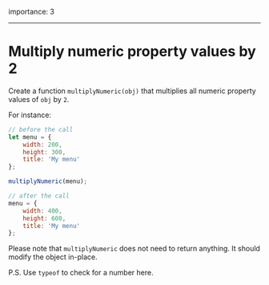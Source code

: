 importance: 3

---

# Multiply numeric property values by 2

Create a function `multiplyNumeric(obj)` that multiplies all numeric property values of `obj` by `2`.

For instance:

```js
// before the call
let menu = {
    width: 200,
    height: 300,
    title: 'My menu'
};

multiplyNumeric(menu);

// after the call
menu = {
    width: 400,
    height: 600,
    title: 'My menu'
};
```

Please note that `multiplyNumeric` does not need to return anything. It should modify the object in-place.

P.S. Use `typeof` to check for a number here.

